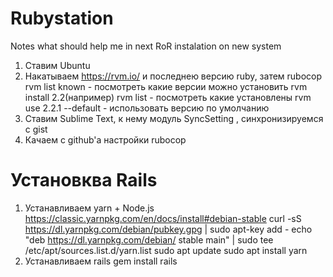 # Rubystation

Notes what should help me in next RoR instalation on new system

1. Ставим Ubuntu
2. Накатываем https://rvm.io/ и последнею версию ruby, затем rubocop
rvm list known - посмотреть какие версии можно установить
rvm install 2.2(например)
rvm list - посмотреть какие установлены
rvm use 2.2.1 --default - использовать версию по умолчанию
3. Ставим Sublime Text, к нему модуль SyncSetting , синхронизируемся с gist
4. Качаем с github'a настройки rubocop
# Установква Rails
1. Устанавливаем yarn + Node.js
https://classic.yarnpkg.com/en/docs/install#debian-stable
curl -sS https://dl.yarnpkg.com/debian/pubkey.gpg | sudo apt-key add -
echo "deb https://dl.yarnpkg.com/debian/ stable main" | sudo tee /etc/apt/sources.list.d/yarn.list
sudo apt update
sudo apt install yarn
2. Устанавливаем rails
gem install rails
